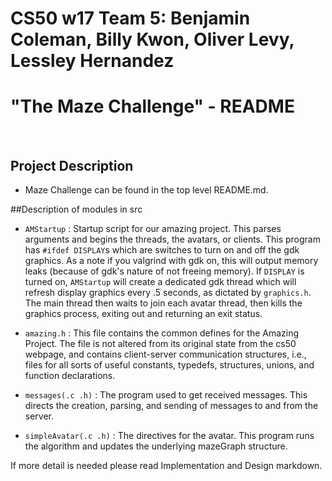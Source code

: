 # CS50 w17 Team 5:  Benjamin Coleman, Billy Kwon, Oliver Levy, Lessley Hernandez
# "The Maze Challenge" - README
&nbsp;

##  Project Description
- Maze Challenge can be found in the top level README.md. 

##Description of modules in src

- `AMStartup` : Startup script for our amazing project. This parses arguments and begins the threads, the avatars, or clients. This program has `#ifdef DISPLAY`s which are switches to turn on and off the gdk graphics. As a note if you valgrind with gdk on, this will output memory leaks (because of gdk's nature of not freeing memory). If `DISPLAY` is turned on, `AMStartup` will create a dedicated gdk thread which will refresh display graphics every .5 seconds, as dictated by `graphics.h`. The main thread then waits to join each avatar thread, then kills the graphics process, exiting out and returning an exit status.

- `amazing.h` : This file contains the common defines for the Amazing Project. The file is not altered from its original state from the cs50 webpage, and contains client-server communication structures, i.e.,  files for all sorts of useful constants, typedefs, structures, unions, and function declarations.

- `messages(.c .h)` : The program used to get received messages. This directs the creation, parsing, and sending of messages to and from the server.

- `simpleAvatar(.c .h)` : The directives for the avatar. This program runs the algorithm and updates the underlying mazeGraph structure.

If more detail is needed please read Implementation and Design markdown. 
